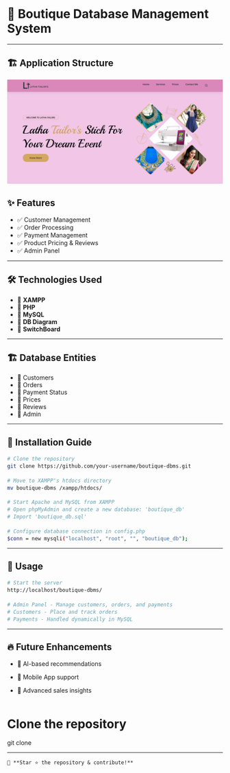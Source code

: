 # 👗 Boutique Database Management System  


---
## 🏗️ Application Structure

![Application Structure](reference-bm.png)

## ✨ Features  
- ✅ Customer Management  
- ✅ Order Processing  
- ✅ Payment Management  
- ✅ Product Pricing & Reviews  
- ✅ Admin Panel  

---

## 🛠️ Technologies Used  
- 🔹 **XAMPP**  
- 🔹 **PHP**  
- 🔹 **MySQL**  
- 🔹 **DB Diagram**  
- 🔹 **SwitchBoard**  

---

## 🏗️ Database Entities  
- 📌 Customers  
- 📌 Orders  
- 📌 Payment Status  
- 📌 Prices  
- 📌 Reviews  
- 📌 Admin  

---

## 🚀 Installation Guide  
```sh
# Clone the repository  
git clone https://github.com/your-username/boutique-dbms.git  

# Move to XAMPP's htdocs directory  
mv boutique-dbms /xampp/htdocs/  

# Start Apache and MySQL from XAMPP  
# Open phpMyAdmin and create a new database: 'boutique_db'  
# Import 'boutique_db.sql'  

# Configure database connection in config.php  
$conn = new mysqli("localhost", "root", "", "boutique_db");  
```

---

## 🎯 Usage  
```sh
# Start the server  
http://localhost/boutique-dbms/  

# Admin Panel - Manage customers, orders, and payments  
# Customers - Place and track orders  
# Payments - Handled dynamically in MySQL  
```

---

## 🔥 Future Enhancements  
- 🔹 AI-based recommendations  
- 🔹 Mobile App support  
- 🔹 Advanced sales insights

  ```bash
# Clone the repository
git clone 

---


```
💖 **Star ⭐ the repository & contribute!**
